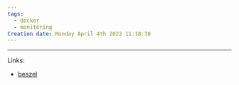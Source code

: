 ```yaml
---
tags:
  - docker
  - monitoring
Creation date: Monday April 4th 2022 11:18:30
---
```

---
Links:
- [beszel](https://beszel.dev/)